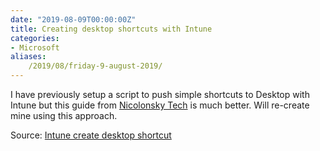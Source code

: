 ```yaml
---
date: "2019-08-09T00:00:00Z"
title: Creating desktop shortcuts with Intune
categories:
- Microsoft
aliases:
    /2019/08/friday-9-august-2019/
---
```

I have previously setup a script to push simple shortcuts to Desktop with Intune but this guide from 
[Nicolonsky Tech](https://tech.nicolonsky.ch) is much better. Will re-create mine using this approach.

Source: 
[Intune create desktop shortcut](https://tech.nicolonsky.ch/intune-create-desktop-shortcut/)